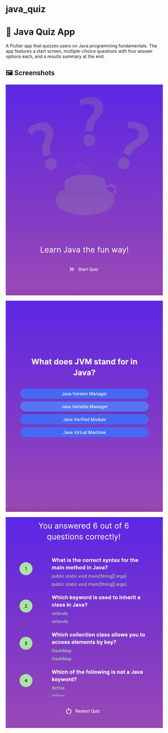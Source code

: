 # java_quiz

# 📝 Java Quiz App

A Flutter app that quizzes users on Java programming fundamentals. The app features a start screen, multiple-choice questions with four answer options each, and a results summary at the end.

## 🖼️ Screenshots

![First Screenshot](screenshots/screenshot1.png)

![Second Screenshot](screenshots/screenshot2.png)

![Third Screenshot](screenshots/screenshot3.png)